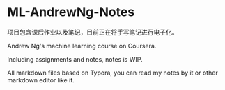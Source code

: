 # ML-AndrewNg-Notes

项目包含课后作业以及笔记，目前正在将手写笔记进行电子化。

Andrew Ng's machine learning course on Coursera.

Including assignments and notes, notes is WIP.

All markdown files based on Typora, you can read my notes by it or other markdown editor like it.